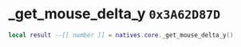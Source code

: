 # _get_mouse_delta_y `0x3A62D87D`

```lua
local result --[[ number ]] = natives.core._get_mouse_delta_y()
```